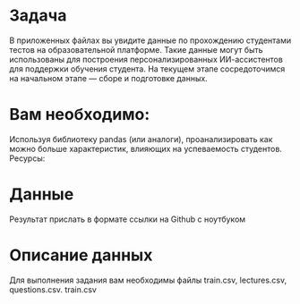 #  Задача

В приложенных файлах вы увидите данные по прохождению студентами тестов на образовательной платформе. Такие данные могут быть использованы для построения персонализированных ИИ-ассистентов для поддержки обучения студента. На текущем этапе сосредоточимся на начальном этапе — сборе и подготовке данных.

# Вам необходимо:

Используя библиотеку pandas (или аналоги), проанализировать как можно больше характеристик, влияющих на успеваемость студентов.
Ресурсы:

# Данные

Результат прислать в формате ссылки на Github с ноутбуком

# Описание данных

Для выполнения задания вам необходимы файлы train.csv, lectures.csv, questions.csv. train.csv
